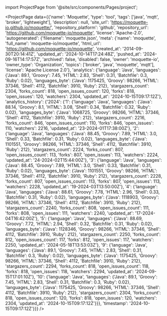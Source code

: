 
import ProjectPage from '@site/src/components/Pages/project';

<ProjectPage
    data={{'name': 'Moquette', 'type': 'tool', 'tags': ['java', 'mqtt', 'broker', 'lightweight'], 'description': null, 'site_url': 'https://moquette-io.github.io/moquette/', 'repository_platform': 'github', 'repository_url': 'https://github.com/moquette-io/moquette', 'license': 'Apache-2.0', 'autogenerated': {'filename': 'moquette.json', 'meta': {'name': 'moquette', 'full_name': 'moquette-io/moquette', 'html_url': 'https://github.com/moquette-io/moquette', 'created_at': '2014-09-30T20:14:41Z', 'updated_at': '2024-10-14T17:24:48Z', 'pushed_at': '2024-09-16T14:17:57Z', 'archived': false, 'disabled': false, 'owner': 'moquette-io', 'owner_type': 'Organization', 'topics': ['broker', 'java', 'moquette', 'mqtt'], 'license': 'Apache License 2.0'}, 'analytics': {'language': 'Java', 'languages': {'Java': 89.1, 'Groovy': 7.45, 'HTML': 2.83, 'Shell': 0.31, 'Batchfile': 0.3, 'Ruby': 0.02}, 'languages_byte': {'Java': 1175425, 'Groovy': 98266, 'HTML': 37346, 'Shell': 4112, 'Batchfile': 3910, 'Ruby': 212}, 'stargazers_count': 2304, 'forks_count': 818, 'open_issues_count': 120, 'forks': 818, 'open_issues': 120, 'watchers': 2304, 'updated_at': '2024-10-15T09:17:12Z'}, 'analytics_history': {'2024': {'1': {'language': 'Java', 'languages': {'Java': 88.14, 'Groovy': 8.1, 'HTML': 3.08, 'Shell': 0.34, 'Batchfile': 0.32, 'Ruby': 0.02}, 'languages_byte': {'Java': 1068725, 'Groovy': 98266, 'HTML': 37346, 'Shell': 4112, 'Batchfile': 3910, 'Ruby': 212}, 'stargazers_count': 2216, 'forks_count': 846, 'open_issues_count': 110, 'forks': 846, 'open_issues': 110, 'watchers': 2216, 'updated_at': '23-2024-01T17:38:00Z'}, '2': {'language': 'Java', 'languages': {'Java': 88.45, 'Groovy': 7.89, 'HTML': 3.0, 'Shell': 0.33, 'Batchfile': 0.31, 'Ruby': 0.02}, 'languages_byte': {'Java': 1101551, 'Groovy': 98266, 'HTML': 37346, 'Shell': 4112, 'Batchfile': 3910, 'Ruby': 212}, 'stargazers_count': 2224, 'forks_count': 807, 'open_issues_count': 113, 'forks': 807, 'open_issues': 113, 'watchers': 2224, 'updated_at': '24-2024-02T15:44:00Z'}, '3': {'language': 'Java', 'languages': {'Java': 88.45, 'Groovy': 7.89, 'HTML': 3.0, 'Shell': 0.33, 'Batchfile': 0.31, 'Ruby': 0.02}, 'languages_byte': {'Java': 1101551, 'Groovy': 98266, 'HTML': 37346, 'Shell': 4112, 'Batchfile': 3910, 'Ruby': 212}, 'stargazers_count': 2228, 'forks_count': 807, 'open_issues_count': 113, 'forks': 807, 'open_issues': 113, 'watchers': 2228, 'updated_at': '19-2024-03T13:50:00Z'}, '4': {'language': 'Java', 'languages': {'Java': 88.61, 'Groovy': 7.78, 'HTML': 2.96, 'Shell': 0.33, 'Batchfile': 0.31, 'Ruby': 0.02}, 'languages_byte': {'Java': 1118903, 'Groovy': 98266, 'HTML': 37346, 'Shell': 4112, 'Batchfile': 3910, 'Ruby': 212}, 'stargazers_count': 2240, 'forks_count': 808, 'open_issues_count': 111, 'forks': 808, 'open_issues': 111, 'watchers': 2240, 'updated_at': '17-2024-04T16:42:00Z'}, '5': {'language': 'Java', 'languages': {'Java': 88.69, 'Groovy': 7.72, 'HTML': 2.94, 'Shell': 0.32, 'Batchfile': 0.31, 'Ruby': 0.02}, 'languages_byte': {'Java': 1128346, 'Groovy': 98266, 'HTML': 37346, 'Shell': 4112, 'Batchfile': 3910, 'Ruby': 212}, 'stargazers_count': 2250, 'forks_count': 812, 'open_issues_count': 117, 'forks': 812, 'open_issues': 117, 'watchers': 2250, 'updated_at': '2024-05-18T13:53:03Z'}, '9': {'language': 'Java', 'languages': {'Java': 89.1, 'Groovy': 7.45, 'HTML': 2.83, 'Shell': 0.31, 'Batchfile': 0.3, 'Ruby': 0.02}, 'languages_byte': {'Java': 1175425, 'Groovy': 98266, 'HTML': 37346, 'Shell': 4112, 'Batchfile': 3910, 'Ruby': 212}, 'stargazers_count': 2294, 'forks_count': 818, 'open_issues_count': 118, 'forks': 818, 'open_issues': 118, 'watchers': 2294, 'updated_at': '2024-09-15T17:01:10Z'}, '10': {'language': 'Java', 'languages': {'Java': 89.1, 'Groovy': 7.45, 'HTML': 2.83, 'Shell': 0.31, 'Batchfile': 0.3, 'Ruby': 0.02}, 'languages_byte': {'Java': 1175425, 'Groovy': 98266, 'HTML': 37346, 'Shell': 4112, 'Batchfile': 3910, 'Ruby': 212}, 'stargazers_count': 2304, 'forks_count': 818, 'open_issues_count': 120, 'forks': 818, 'open_issues': 120, 'watchers': 2304, 'updated_at': '2024-10-15T09:17:12Z'}}}, 'timestamp': '2024-10-15T09:17:12Z'}}}
/>
